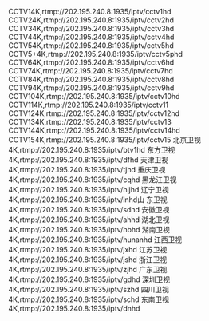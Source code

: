 
CCTV14K,rtmp://202.195.240.8:1935/iptv/cctv1hd
CCTV24K,rtmp://202.195.240.8:1935/iptv/cctv2hd
CCTV34K,rtmp://202.195.240.8:1935/iptv/cctv3hd
CCTV44K,rtmp://202.195.240.8:1935/iptv/cctv4hd
CCTV54K,rtmp://202.195.240.8:1935/iptv/cctv5hd
CCTV5+4K,rtmp://202.195.240.8:1935/iptv/cctv5phd
CCTV64K,rtmp://202.195.240.8:1935/iptv/cctv6hd
CCTV74K,rtmp://202.195.240.8:1935/iptv/cctv7hd
CCTV84K,rtmp://202.195.240.8:1935/iptv/cctv8hd
CCTV94K,rtmp://202.195.240.8:1935/iptv/cctv9hd
CCTV104K,rtmp://202.195.240.8:1935/iptv/cctv10hd
CCTV114K,rtmp://202.195.240.8:1935/iptv/cctv11
CCTV124K,rtmp://202.195.240.8:1935/iptv/cctv12hd
CCTV134K,rtmp://202.195.240.8:1935/iptv/cctv13
CCTV144K,rtmp://202.195.240.8:1935/iptv/cctv14hd
CCTV154K,rtmp://202.195.240.8:1935/iptv/cctv15
北京卫视4K,rtmp://202.195.240.8:1935/iptv/btv1hd
东方卫视4K,rtmp://202.195.240.8:1935/iptv/dfhd
天津卫视4K,rtmp://202.195.240.8:1935/iptv/tjhd
重庆卫视4K,rtmp://202.195.240.8:1935/iptv/cqhd
黑龙江卫视4K,rtmp://202.195.240.8:1935/iptv/hljhd
辽宁卫视4K,rtmp://202.195.240.8:1935/iptv/lnhd山
东卫视4K,rtmp://202.195.240.8:1935/iptv/sdhd
安徽卫视4K,rtmp://202.195.240.8:1935/iptv/ahhd
湖北卫视4K,rtmp://202.195.240.8:1935/iptv/hbhd
湖南卫视4K,rtmp://202.195.240.8:1935/iptv/hunanhd
江西卫视4K,rtmp://202.195.240.8:1935/iptv/jxhd
江苏卫视4K,rtmp://202.195.240.8:1935/iptv/jshd
浙江卫视4K,rtmp://202.195.240.8:1935/iptv/zjhd
广东卫视4K,rtmp://202.195.240.8:1935/iptv/gdhd
深圳卫视4K,rtmp://202.195.240.8:1935/iptv/szhd
四川卫视4K,rtmp://202.195.240.8:1935/iptv/schd
东南卫视4K,rtmp://202.195.240.8:1935/iptv/dnhd